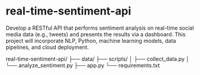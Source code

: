 # real-time-sentiment-api
Develop a RESTful API that performs sentiment analysis on real-time social media data (e.g., tweets) and presents the results via a dashboard. This project will incorporate NLP, Python, machine learning models, data pipelines, and cloud deployment.

real-time-sentiment-api/
├── data/
├── scripts/
│   ├── collect_data.py
│   └── analyze_sentiment.py
├── app.py
└── requirements.txt
